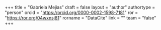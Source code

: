 +++ 
title = "Gabriela Mejias" 
draft = false
layout = "author"
authortype = "person"
orcid =  "https://orcid.org/0000-0002-1598-7181"
ror = "https://ror.org/04wxnsj81"
rorname = "DataCite"
link = ""
team = "false"
+++ 
